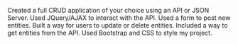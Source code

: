 Created a full CRUD application of your choice using an API or JSON Server.
Used JQuery/AJAX to interact with the API. 
Used a form to post new entities.
Built a way for users to update or delete entities.
Included a way to get entities from the API.
Used Bootstrap and CSS to style my project.
